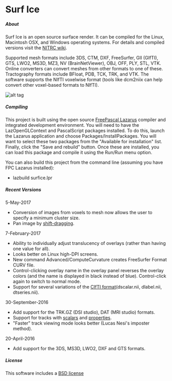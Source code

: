 # Surf Ice

##### About

Surf Ice is an open source surface render. It can be compiled for the Linux, Macintosh OSX, and Windows operating systems. For details and compiled versions visit the [NITRC wiki](https://www.nitrc.org/plugins/mwiki/index.php/surfice:MainPage).

Supported mesh formats include 3DS, CTM, DXF, FreeSurfer, GII (GIfTI), GTS, LWO2, MS3D, MZ3, NV (BrainNetViewer), OBJ, OFF, PLY, STL, VTK. Online converters can convert meshes from other formats to one of these. Tractography formats include BFloat, PDB, TCK, TRK, and VTK. The software supports the NIfTI voxelwise format (tools like dcm2niix can help convert other voxel-based formats to NIfTI).

![alt tag](https://github.com/neurolabusc/surf-ice/blob/master/Surfice.jpg)

##### Compiling

This project is built using the open source [FreePascal Lazarus](http://www.lazarus-ide.org/) compiler and integrated development environment. You will need to have the LazOpenGLContext and PascalScript packages installed. To do this, launch the Lazarus application and choose Packages/InstallPackages. You will want to select these two packages from the "Available for installation" list. Finally, click the "Save and rebuild" button. Once these are installed, you can load this package and compile it using the Run/Run menu option.

You can also build this project from the command line (assuming you have FPC Lazarus installed):
 - lazbuild surfice.lpr

##### Recent Versions

5-May-2017
 - Conversion of images from voxels to mesh now allows the user to specify a minimum cluster size.
 - Pan image by [shift-dragging](https://www.nitrc.org/forum/forum.php?thread_id=7857&forum_id=6713).

7-February-2017
 - Ability to individually adjust translucency of overlays (rather than having one value for all).
 - Looks better on Linux high-DPI screens.
 - New command Advanced/ComputeCurvature creates FreeSurfer Format CURV file.
 - Control-clicking overlay name in the overlay panel reverses the overlay colors (and the name is displayed in black instead of blue). Control-click again to switch to normal mode.
 - Support for several variations of the [CIfTI format](https://www.humanconnectome.org/software/get-connectome-workbench.html)(dscalar.nii, dlabel.nii, dtseries.nii).

30-September-2016
 - Add support for the TRK.GZ (DSI studio), DAT (MRI studio) formats.
 - Support for tracks with [scalars](https://github.com/johncolby/along-tract-stats) and [properties](http://trackvis.org/blog/tag/track_merge/).
 - "Faster" track viewing mode looks better (Lucas Nesi's imposter method).

20-April-2016
 - Add support for the 3DS, MS3D, LWO2, DXF and GTS formats.

##### License

This software includes a [BSD license](https://opensource.org/licenses/BSD-2-Clause)

